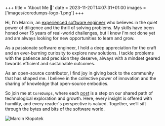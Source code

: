 +++
title = 'About Me 👋'
date = 2023-11-20T14:07:31+01:00
images = ['images/coredumps-logo-1.png']
+++


Hi, I’m Marcin, an [experienced software engineer](https://www.linkedin.com/in/marcinklopotek/) who believes in the quiet power of diligence and the thrill of solving problems. My skills have been honed over 15 years of real-world challenges, but I know I'm not done yet and am always looking for new opportunities to learn and grow.

As a passionate software engineer, I hold a deep appreciation for the craft and an ever-burning curiosity to explore new solutions. I tackle problems with the patience and precision they deserve, always with a mindset geared towards efficient and sustainable outcomes.

As an open-source contributor, I find joy in giving back to the community that has shaped me. I believe in the collective power of innovation and the sharing of knowledge that open-source embodies.

So join me at `CoreDumps`, where each [post](/posts) is a step on our shared path of technological exploration and growth. Here, every insight is offered with humility, and every reader's perspective is valued. Together, we’ll sift through the bytes and bits of the software world.

![Marcin Kłopotek](/images/me2.jpg)
